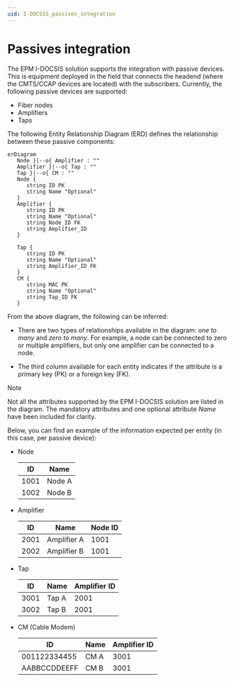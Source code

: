 ```yaml
---
uid: I-DOCSIS_passives_integration
---
```


# Passives integration

The EPM I-DOCSIS solution supports the integration with passive devices. This is equipment deployed in the field that connects the headend (where the CMTS/CCAP devices are located) with the subscribers. Currently, the following passive devices are supported:

- Fiber nodes
- Amplifiers
- Taps

The following Entity Relationship Diagram (ERD) defines the relationship between these passive components:

```mermaid
erDiagram
   Node }|--o{ Amplifier : ""
   Amplifier }|--o{ Tap : ""
   Tap }|--o{ CM : ""
   Node {
      string ID PK
      string Name "Optional"
   }
   Amplifier {
      string ID PK
      string Name "Optional"
      string Node_ID FK
      string Amplifier_ID
   }
   
   Tap {
      string ID PK
      string Name "Optional"
      string Amplifier_ID FK
   }
   CM {
      string MAC PK
      string Name "Optional"
      string Tap_ID FK
   }
```

From the above diagram, the following can be inferred:

- There are two types of relationships available in the diagram: *one to many* and *zero to many*. For example, a node can be connected to zero or multiple amplifiers, but only one amplifier can be connected to a node.

- The third column available for each entity indicates if the attribute is a primary key (PK) or a foreign key (FK).

> [!NOTE]
> Not all the attributes supported by the EPM I-DOCSIS solution are listed in the diagram. The mandatory attributes and one optional attribute *Name* have been included for clarity.

Below, you can find an example of the information expected per entity (in this case, per passive device):

- Node

  | ID   | Name   |
  |------|--------|
  | 1001 | Node A |
  | 1002 | Node B |

- Amplifier

  | ID   | Name        | Node ID |
  |------|-------------|---------|
  | 2001 | Amplifier A | 1001    |
  | 2002 | Amplifier B | 1001    |

- Tap

  | ID   | Name  | Amplifier ID |
  |------|-------|--------------|
  | 3001 | Tap A | 2001         |
  | 3002 | Tap B | 2001         |

- CM (Cable Modem)

  | ID           | Name | Amplifier ID |
  |--------------|------|--------------|
  | 001122334455 | CM A | 3001         |
  | AABBCCDDEEFF | CM B | 3001         |

